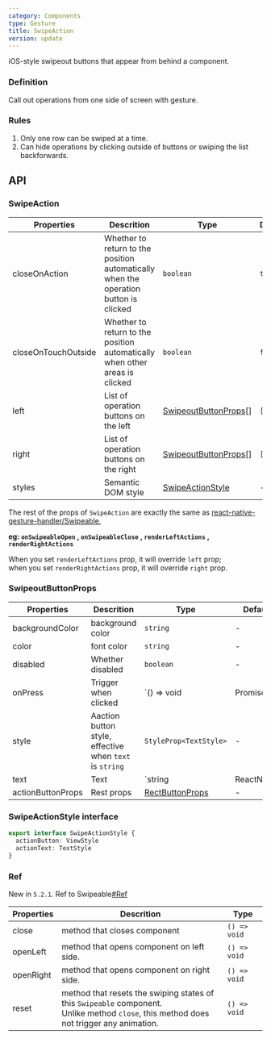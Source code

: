 ```yaml
---
category: Components
type: Gesture
title: SwipeAction
version: update
---
```


iOS-style swipeout buttons that appear from behind a component.

### Definition

Call out operations from one side of screen with gesture.

### Rules
1. Only one row can be swiped at a time.
2. Can hide operations by clicking outside of buttons or swiping the list backforwards.

## API

### SwipeAction

| Properties | Descrition | Type | Default | Version |
|-----|-----|------|-------|------|
| closeOnAction | Whether to return to the position automatically when the operation button is clicked | `boolean` | `true` | `5.2.1` |
| closeOnTouchOutside | Whether to return to the position automatically when other areas is clicked | `boolean` | `false` | `5.2.1` |
| left          | List of operation buttons on the left | [SwipeoutButtonProps](/components/swipe-action#swipeoutbuttonprops)[] | `[]` | |
| right         | List of operation buttons on the right | [SwipeoutButtonProps](/components/swipe-action#swipeoutbuttonprops)[] | `[]` | |
| styles        | Semantic DOM style | [SwipeActionStyle](/components/swipe-action#swipeactionstyle-interface) | - | `5.2.1` |

The rest of the props of `SwipeAction` are exactly the same as [react-native-gesture-handler/Swipeable](https://docs.swmansion.com/react-native-gesture-handler/docs/components/swipeable/),

**eg: `onSwipeableOpen` , `onSwipeableClose` , `renderLeftActions` , `renderRightActions`**


When you set `renderLeftActions` prop, it will override `left` prop; <br/>
when you set `renderRightActions` prop, it will override `right` prop.

### SwipeoutButtonProps

| Properties | Descrition | Type | Default | Version |
|-----|------|------|------|------|
| backgroundColor | background color | `string` | - | |
| color | font color | `string` | - | |
| disabled | Whether disabled | `boolean` | - | |
| onPress | Trigger when clicked | `() => void | Promise<any>` | - | `5.2.1` support async |
| style | Aaction button style, effective when `text` is `string` | `StyleProp<TextStyle>` | - | |
| text | Text | `string | ReactNode` | - | |
| actionButtonProps | Rest props | [RectButtonProps](https://docs.swmansion.com/react-native-gesture-handler/docs/components/buttons/#rectbutton) | - | `5.2.1` |

### SwipeActionStyle interface

```typescript
export interface SwipeActionStyle {
  actionButton: ViewStyle
  actionText: TextStyle
}
```

### Ref

New in `5.2.1`. Ref to Swipeable[#Ref](https://docs.swmansion.com/react-native-gesture-handler/docs/components/swipeable/#methods)

| Properties | Descrition | Type|
|-----|------|------|
| close | method that closes component | `() => void` |
| openLeft | method that opens component on left side. | `() => void` |
| openRight | method that opens component on right side. | `() => void` |
| reset | method that resets the swiping states of this `Swipeable` component.<br/>Unlike method `close`, this method does not trigger any animation. | `() => void` |